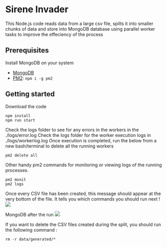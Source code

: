 # Sirene Invader

This Node.js code reads data from a large csv file, spilts it into smaller chunks of data and store into MongoDB database using parallel worker tasks to improve the effeciency of the process

## Prerequisites

Install MongoDB on your system

- [MongoDB](https://docs.mongodb.com/manual/installation/)
- [PM2](https://pm2.keymetrics.io/docs/usage/quick-start/): `npm i -g pm2`

## Getting started

Download the code

```shell
npm install
npm run start
```
Check the logs folder to see for any errors in the workers in the ./logs/error.log
Check the logs folder for the worker execution logs in ./logs/workerlog.log
Once execution is completed, run the below from a new bash/terminal to delete all the running workers

```shell
pm2 delete all
```
Other handy pm2 commands for monitoring or viewing logs of the running processes.

```shell
pm2 monit
pm2 logs  
```

Once every CSV file has been created, this message should appear at the very bottom of
the file. It tells you which commands you should run next !
![](https://lh3.googleusercontent.com/HrNiI589Y2lztIVcJzQ8dYHeHflPvvN7iBIkHhoOpYR49AGnMcbcgT0Dt735L61vY3AzR1Hm0JLn2qMpvUyeH7C8KSUm6WC8bQ4-S4gwktvdgZy1S8xBq8a-Ty4uqgseG_XbYkeIy3NcLCiTfiH5J2b5dlvPwnyvBR9lV_fIFZWp1loBp_myJ-MsnKSavUK2f3LPoBEluoTmHImEZXuPLmWt9mr1pPZfcTyCT55mtPqXjyIYdVioxxek0CzFqS_IXxrQJVdGwpNY40aq1dQcFr0wpziCeZR3FDlp2MlnR2BoKTs1ObC_bHdnzMQ410nlN5F_8aGzjKcqwpVUugQhCXLwvm2ok_QG2UJo792hEWxzIs6PsRMWFm4J1R96RtWLFef9aAV_uMqeKzWzLaBGJdcWkG9gkrr_PVAeJSlS4uA1FmxyCyfqnb7l2xQWToOTXbdtFS8ugFjY2d5rBrf78AL1B0FoSapzkm2-MYJYTpMQXOBP0ip8H1BMp_nQS491ZvQUd78dG3xU_U8Ge5Xb6FSFs21bUg1QRRDx08wh2gzPaGDRGqzU3ITGYnHuqtelN8WI-QYFmwmx9a3qfN7FNTC3qxDbFATNE2SrlrX4znow2ufH1z11Jzi6jc4lC5lH-3ZA7Y2OrPXogdsMsKJTxzM_zmz1Wh-ATYy13j5xYdfM33fnR9vIzulEN-xks36Ut2BUnhTyNzpWz0WwmXPNdD87=w1450-h1302-no?authuser=0)

MongoDB after the run
![](https://lh3.googleusercontent.com/DxaZ6nwS0WxbgLRe-elD7u_smIo1eV3alCMDRZoBg8DQ9y_BCWhTAXWYXlLsCHz2EWaJ7nE9RTEvJgmw7wSO6TxTf7Pylxc2CDS0hZ3Nn0pb3mVKD6WmsuWDDtbtc7tTmN_K6_oDqMdCQmyoQQAM14RVhCAWK6lzgFTyrgi9vv6fw3dhlyA-qzphWi_F9Dydjo45w8KcAPFwd4YeJNxbBLojXjp9oyl6qzIg4I9oLSJqQGyY0JK43LDbUpPwdZ6MxTLFyYpX_QqylT_k74B2UM6bPITNZpZbda1uhWXTeFh2eifYBTF_J6hpR6o9w9KuoT75Pafi8-4vvKy1wowvNn6lnenOBqMfbgoIr0ceVkXqFOkQ6yIOg-xi1QxZochQQNJT_H7iiy7NJCjYFIvdyMrVjZRjpdKvW-qsOsXgqtC9ke7v2JxdsCi-7zQ6JBC68AXVCZU5F1mGSYha174nS4mHp3HoASu64bvnH-Sx39IGHeTm_Y6F8TGdpxYmn8yMSwp1oIaqoU2uaB7bK-4TSsM3DEhEkT26eyAM6NCtOrRhh6Bb0rlBBWIb7hyarBy_aQVOzqk6YdU6QwE4dFbZsipX5TtePMZAgwL0tG-40kI54YMcZslf3vf-QtCvwQDe4YKXhQJ0HcD8nBNxcAUCTi2PjsXZvIXmaS3f1Of0USQBxxwkWbGnLevNpADBObN6a-AxuZA_jtxpnhmZuX4kIhzA=w2232-h1426-no?authuser=0)

If you want to delete the CSV files created during the split, you should run the following command :
```shell
rm -r data/generated/*  
```